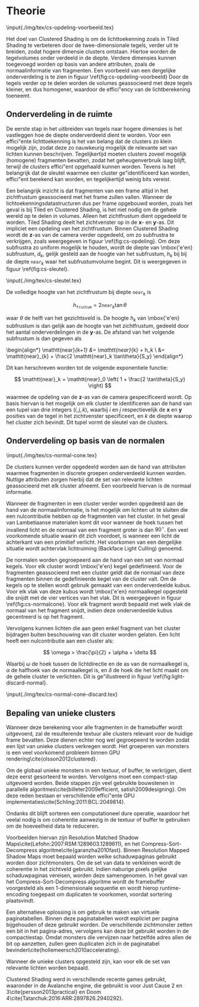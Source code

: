 # Theorie 

\input{./img/tex/cs-opdeling-voorbeeld.tex}

Het doel van Clustered Shading is om de lichttoekenning zoals in Tiled Shading
te verbeteren door de twee-dimensionale tegels, verder uit te breiden, zodat
hogere dimensie clusters ontstaan. Hiertoe worden de tegelvolumes onder verdeeld 
in de diepte. Verdere dimensies kunnen toegevoegd worden op basis van andere
attributen, zoals de normaalinformatie van fragmenten. Een voorbeeld van 
een dergelijke onderverdeling is te zien in figuur \ref{fig:cs-opdeling-voorbeeld}
Door de tegels verder op te delen worden de volumes geassocieerd met deze
tegels kleiner, en dus homogener, waardoor de effici\"ency van de 
lichtberekening toeneemt.

## Onderverdeling in de ruimte

De eerste stap in het uitbreiden van tegels naar hogere dimensies is het 
vastleggen hoe de diepte onderverdeeld dient te worden. Voor een effici\"ente
lichttoekenning is het van belang dat de clusters zo klein mogelijk zijn, zodat
deze zo nauwkeurig mogelijk de relevante set van lichten kunnen beschrijven.
Tegelijkertijd moeten clusters zoveel mogelijk (homogene) fragmenten bevatten,
zodat het geheugenverbruik laag blijft, terwijl de clusters effici\"ent 
opgehaald kunnen worden. Tevens is het belangrijk dat de sleutel waarmee een 
cluster ge\"identificeerd kan worden, effici\"ent berekend kan worden, en 
tegelijkertijd weinig bits vereist.

Een belangrijk inzicht is dat fragmenten van een frame altijd in het 
zichtfrustum geassocieerd met het frame zullen vallen. Wanneer de 
lichtoekenningsdatastructuren dus per frame opgebouwd worden, zoals het geval is
bij Tiled en Clustered Shading, is het niet nodig om de gehele wereld op te 
delen in volumes. Alleen het zichtfrustum dient opgedeeld te worden. 
Tiled Shading deelt het zichtvenster op in de $\mathbf{x}$- en $\mathbf{y}$-as.
Dit impliciet een opdeling van het zichtfrustum. Binnen Clustered Shading
wordt de $\mathbf{z}$-as van de camera verder opgedeeld, om zo subfrustra 
te verkrijgen, zoals weergegeven in figuur \ref{fig:cs-opdeling}. 
Om deze subfrustra zo uniform mogelijk te houden, wordt de diepte van 
\mbox{\'e\'en} subfrustum, $d_k$, gelijk gesteld aan de hoogte van het 
subfrustum, $h_k$ bij bij de diepte $\mathtt{near}_k$ waar het subfrustumvolume 
begint. Dit is weergegeven in figuur \ref{fig:cs-sleutel}.

\input{./img/tex/cs-sleutel.tex}

De volledige hoogte van het zichtfrustum bij diepte $\mathtt{near}_k$ is

$$ h_{\mathtt{frustum}} = 2 \mathtt{near}_k \tan \theta $$

waar $\theta$ de helft van het gezichtsveld is. De hoogte $h_k$ van 
\mbox{\'e\'en} subfrustum is dan gelijk aan de hoogte van het zichtfrustum, 
gedeeld door het aantal onderverdelingen in de $\mathbf{y}$-as.
De afstand van het volgende subfrustum is dan gegeven als

\begin{align*}
\mathtt{near}_{k+1} &= \mathtt{near}_{k} + h_k \\
                    &= \mathtt{near}_{k} + \frac{2 \mathtt{near}_k \tan\theta}{S_y}
\end{align*}

Dit kan herschreven worden tot de volgende exponentiele functie:

$$ \mathtt{near}_k = \mathtt{near}_0 \left( 1 + \frac{2 \tan\theta}{S_y} \right) $$

waarmee de opdeling van de $\mathbf{z}$-as van de camera gespecificeerd wordt.
Op basis hiervan is het mogelijk om elk cluster te identificeren aan de hand
van een tupel van drie integers $\left( i, j, k \right)$, waarbij $i$ en $j$ 
respectievelijk de $\mathbf{x}$ en $\mathbf{y}$ posities van de tegel in het
zichtvenster specificeert, en $k$ de diepte waarop het cluster zich bevindt.
Dit tupel vormt de sleutel van de clusters.

## Onderverdeling op basis van de normalen

\input{./img/tex/cs-normal-cone.tex}

De clusters kunnen verder opgedeeld worden aan de hand van attributen waarmee
fragmenten in discrete groepen onderverdeeld kunnen worden. Nuttige attributen
zorgen hierbij dat de set van relevante lichten geassocieerd met elk cluster 
afneemt. Een voorbeeld hiervan is de normaal informatie. 

Wanneer de fragmenten in een cluster verder worden opgedeeld aan de hand van de
normaalinformatie, is het mogelijk om lichten uit te sluiten die een 
nulcontributie hebben op de fragmenten van het cluster. In het geval van 
Lambetiaanse materialen komt dit voor wanneer de hoek tussen het invallend licht
en de normaal van een fragment groter is dan $90^\circ$. Een veel voorkomende 
situatie waarin dit zich voordoet, is wanneer een licht de achterkant van een
primitief verlicht. Het voorkomen van een dergelijke situatie wordt achtervlak 
lichtruiming (Backface Light Culling) genoemd. 

De normalen worden gegroepeerd aan de hand van een set van normaal kegels.
Voor elk cluster wordt \mbox{\'e\'en} kegel gedefinieerd. Voor de fragmenten
geassocieerd met een cluster geldt dat de normaal van deze fragmenten binnen
de gedefinieerde kegel van de cluster valt. Om de kegels op te stellen wordt
gebruik gemaakt van een onderverdeelde kubus. Voor elk vlak van deze kubus
wordt \mbox{\'e\'en} normaalkegel opgesteld die snijdt met de vier vertices van
het vlak. Dit is weergegeven in figuur \ref{fig:cs-normalcone}.
Voor elk fragment wordt bepaald met welk vlak de normaal van het fragment snijdt,
indien deze onderverdeelde kubus gecentreerd is op het fragment. 

Vervolgens kunnen lichten die aan geen enkel fragment van het cluster bijdragen
buiten beschouwing van dit cluster worden gelaten. Een licht heeft een 
nulcontributie aan een cluster als:

$$ \omega > \frac{\pi}{2} + \alpha + \delta $$

Waarbij $\omega$ de hoek tussen de lichtdirectie en de as van de normaalkegel is,
$\alpha$ de halfhoek van de normaalkegel is, en $\delta$ de hoek die het licht 
maakt om de gehele cluster te verlichten. Dit is ge\"illustreerd in figuur 
\ref{fig:light-discard-normal}.

\input{./img/tex/cs-normal-cone-discard.tex}

## Bepaling van unieke clusters

Wanneer deze berekening voor alle fragmenten in de framebuffer wordt uitgevoerd,
zal de resulterende textuur alle clusters relevant voor de huidige frame 
bevatten. Deze dienen echter nog wel gegroepeerd te worden zodat een lijst van 
unieke clusters verkregen wordt. Het groeperen van monsters is een veel 
voorkomend probleem binnen GPU rendering\cite{olsson2012clustered}. 

Om de globaal unieke monsters in een textuur, of buffer, te verkrijgen, dient
deze eerst gesorteerd te worden. Vervolgens moet een compact-stap uitgevoerd 
worden. Beide stappen zijn veel gebruikte bouwstenen in parallelle 
algoritmes\cite{billeter2009efficient, satish2009designing}.
Om deze reden bestaan er verschillende effici\"ente GPU implementaties\cite{Schling:2011:BCL:2049814}.

Ondanks dit blijft sorteren een computationeel dure operatie, waardoor het 
veelal nodig is om coherentie aanwezig in de textuur of buffer te gebruiken
om de hoeveelheid data te reduceren.

Voorbeelden hiervan zijn Resolution Matched Shadow Maps\cite{Lefohn:2007:RSM:1289603.1289611}, 
en het Compress-Sort-Decompress algoritme\cite{garanzha2010fast}. Binnen 
Resolution Mapped Shadow Maps moet bepaald worden welke schaduwpaginas gebruikt
worden door zichtmonsters. Om de set van data te verkleinen wordt de coherentie
in het zichtveld gebruikt. Indien naburige pixels gelijke schaduwpaginas 
vereisen, worden deze samengenomen.
In het geval van het Compress-Sort-Decompress algoritme wordt de framebuffer
voorgesteld als een 1-dimensionale sequentie en wordt hierop runtime-encoding
toegepast om duplicaten te voorkomen, voordat sortering plaatsvindt.

Een alternatieve oplossing is om gebruik te maken van virtuele paginatabellen.
Binnen deze paginatabellen wordt expliciet per pagina bijgehouden of deze 
gebruikt worden. De verschillende zichtmonster zetten een bit in het pagina-adres,
vervolgens kan deze bit gebruikt worden in de compactiestap. Omdat monsters
die vervijzen naar hetzelfde adres allen de bit op aanzetten, zullen geen 
duplicaten zich in de paginatabel bevinden\cite{hollemeersch2010accelerating}.

Wanneer de unieke clusters opgesteld zijn, kan voor elk de set van relevante
lichten worden bepaald.

Clustered Shading werd in verschillende recente games gebruikt, waaronder 
in de Avalanche engine, die gebruikt is voor Just Cause 2 en 3\cite{persson2013practical}
en Doom 4\cite{Tatarchuk:2016:ARR:2897826.2940292}.

